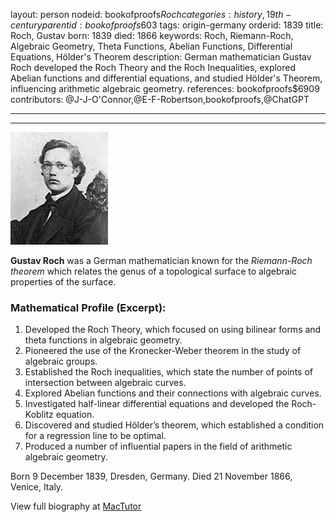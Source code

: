 layout: person
nodeid: bookofproofs$Roch
categories: history,19th-century
parentid: bookofproofs$603
tags: origin-germany
orderid: 1839
title: Roch, Gustav
born: 1839
died: 1866
keywords: Roch, Riemann-Roch, Algebraic Geometry, Theta Functions, Abelian Functions, Differential Equations, Hölder's Theorem
description: German mathematician Gustav Roch developed the Roch Theory and the Roch Inequalities, explored Abelian functions and differential equations, and studied Hölder's Theorem, influencing arithmetic algebraic geometry.
references: bookofproofs$6909
contributors: @J-J-O'Connor,@E-F-Robertson,bookofproofs,@ChatGPT

---



---

![Roch.jpg](https://github.com/bookofproofs/bookofproofs.github.io/blob/main/_sources/_assets/images/portraits/Roch.jpg?raw=true)

**Gustav Roch** was a German mathematician known for the _Riemann-Roch theorem_ which relates the genus of a topological surface to algebraic properties of the surface.

### Mathematical Profile (Excerpt):
1. Developed the Roch Theory, which focused on using bilinear forms and theta functions in algebraic geometry. 
2. Pioneered the use of the Kronecker-Weber theorem in the study of algebraic groups.
3. Established the Roch inequalities, which state the number of points of intersection between algebraic curves.
4. Explored Abelian functions and their connections with algebraic curves.
5. Investigated half-linear differential equations and developed the Roch-Koblitz equation.
6. Discovered and studied Hölder’s theorem, which established a condition for a regression line to be optimal.
7. Produced a number of influential papers in the field of arithmetic algebraic geometry.

Born 9 December 1839, Dresden, Germany. Died 21 November 1866, Venice, Italy.

View full biography at [MacTutor](https://mathshistory.st-andrews.ac.uk/Biographies/Roch/)
